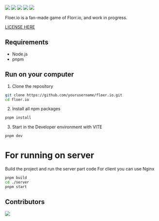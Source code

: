<img src="https://img.shields.io/badge/TYPESCRIPT-white?style=for-the-badge&logo=typescript">
<img src="https://img.shields.io/badge/HTML5-gray?style=for-the-badge&logo=html5">
<img src="https://img.shields.io/badge/CSS3-blue?style=for-the-badge&logo=css3">
<img src="https://img.shields.io/badge/VITE-yellow?style=for-the-badge&logo=vite">
<img src="https://img.shields.io/badge/Nginx-green?style=for-the-badge&logo=nginx">

Floer.io is a fan-made game of Florr.io, and work in progress.

[LICENSE HERE](LICENSE)

## Requirements
- Node.js
- pnpm

## Run on your computer

1. Clone the repository
```bash
git clone https://github.com/yourusername/floer.io.git
cd floer.io
```

2. Install all npm packages
```bash
pnpm install
```

3. Start in the Developer environment with VITE
```bash
pnpm dev
```

# For running on server

Build the project and run the server part code
For client you can use Nginx
```bash
pnpm build
cd ./server
pnpm start
```

## Contributors

<a href="https://github.com/c2x/floer.io/graphs/contributors">
  <img src="https://contrib.rocks/image?repo=c2x/floer.io" />
</a>